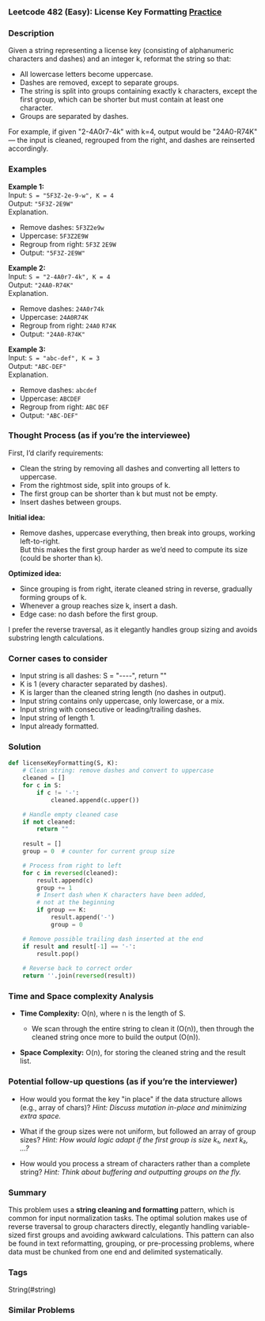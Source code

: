 ### Leetcode 482 (Easy): License Key Formatting [Practice](https://leetcode.com/problems/license-key-formatting)

### Description  
Given a string representing a license key (consisting of alphanumeric characters and dashes) and an integer k, reformat the string so that:
- All lowercase letters become uppercase.
- Dashes are removed, except to separate groups.
- The string is split into groups containing exactly k characters, except the first group, which can be shorter but must contain at least one character.
- Groups are separated by dashes.

For example, if given "2-4A0r7-4k" with k=4, output would be "24A0-R74K" — the input is cleaned, regrouped from the right, and dashes are reinserted accordingly.

### Examples  

**Example 1:**  
Input: `S = "5F3Z-2e-9-w", K = 4`  
Output: `"5F3Z-2E9W"`  
Explanation.  
- Remove dashes: `5F3Z2e9w`  
- Uppercase: `5F3Z2E9W`  
- Regroup from right: `5F3Z` `2E9W`  
- Output: `"5F3Z-2E9W"`

**Example 2:**  
Input: `S = "2-4A0r7-4k", K = 4`  
Output: `"24A0-R74K"`  
Explanation.  
- Remove dashes: `24A0r74k`  
- Uppercase: `24A0R74K`  
- Regroup from right: `24A0` `R74K`  
- Output: `"24A0-R74K"`

**Example 3:**  
Input: `S = "abc-def", K = 3`  
Output: `"ABC-DEF"`  
Explanation.  
- Remove dashes: `abcdef`  
- Uppercase: `ABCDEF`  
- Regroup from right: `ABC` `DEF`  
- Output: `"ABC-DEF"`

### Thought Process (as if you’re the interviewee)  
First, I’d clarify requirements:  
- Clean the string by removing all dashes and converting all letters to uppercase.
- From the rightmost side, split into groups of k.
- The first group can be shorter than k but must not be empty.
- Insert dashes between groups.

**Initial idea:**  
- Remove dashes, uppercase everything, then break into groups, working left-to-right.  
But this makes the first group harder as we’d need to compute its size (could be shorter than k).

**Optimized idea:**  
- Since grouping is from right, iterate cleaned string in reverse, gradually forming groups of k.  
- Whenever a group reaches size k, insert a dash.  
- Edge case: no dash before the first group.

I prefer the reverse traversal, as it elegantly handles group sizing and avoids substring length calculations.

### Corner cases to consider  
- Input string is all dashes: S = "----", return ""
- K is 1 (every character separated by dashes).
- K is larger than the cleaned string length (no dashes in output).
- Input string contains only uppercase, only lowercase, or a mix.
- Input string with consecutive or leading/trailing dashes.
- Input string of length 1.
- Input already formatted.

### Solution

```python
def licenseKeyFormatting(S, K):
    # Clean string: remove dashes and convert to uppercase
    cleaned = []
    for c in S:
        if c != '-':
            cleaned.append(c.upper())

    # Handle empty cleaned case
    if not cleaned:
        return ""
    
    result = []
    group = 0  # counter for current group size

    # Process from right to left
    for c in reversed(cleaned):
        result.append(c)
        group += 1
        # Insert dash when K characters have been added,
        # not at the beginning
        if group == K:
            result.append('-')
            group = 0

    # Remove possible trailing dash inserted at the end
    if result and result[-1] == '-':
        result.pop()
    
    # Reverse back to correct order
    return ''.join(reversed(result))
```

### Time and Space complexity Analysis  

- **Time Complexity:** O(n), where n is the length of S.  
  - We scan through the entire string to clean it (O(n)), then through the cleaned string once more to build the output (O(n)).

- **Space Complexity:** O(n), for storing the cleaned string and the result list.

### Potential follow-up questions (as if you’re the interviewer)  

- How would you format the key "in place" if the data structure allows (e.g., array of chars)?
  *Hint: Discuss mutation in-place and minimizing extra space.*

- What if the group sizes were not uniform, but followed an array of group sizes?
  *Hint: How would logic adapt if the first group is size k₁, next k₂, ...?*

- How would you process a stream of characters rather than a complete string?
  *Hint: Think about buffering and outputting groups on the fly.*

### Summary
This problem uses a **string cleaning and formatting** pattern, which is common for input normalization tasks. The optimal solution makes use of reverse traversal to group characters directly, elegantly handling variable-sized first groups and avoiding awkward calculations. This pattern can also be found in text reformatting, grouping, or pre-processing problems, where data must be chunked from one end and delimited systematically.

### Tags
String(#string)

### Similar Problems
